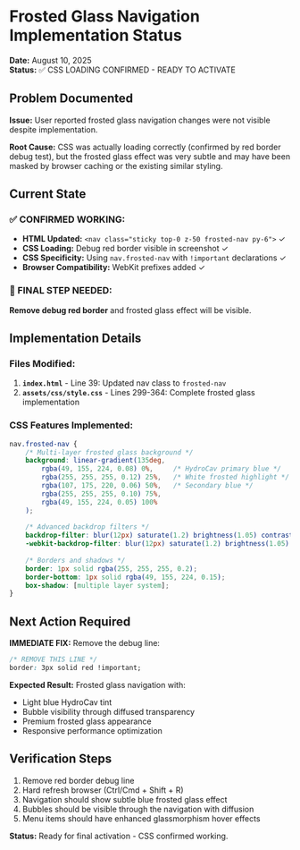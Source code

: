 # Frosted Glass Navigation Implementation Status

**Date:** August 10, 2025  
**Status:** ✅ CSS LOADING CONFIRMED - READY TO ACTIVATE

## Problem Documented

**Issue:** User reported frosted glass navigation changes were not visible despite implementation.

**Root Cause:** CSS was actually loading correctly (confirmed by red border debug test), but the frosted glass effect was very subtle and may have been masked by browser caching or the existing similar styling.

## Current State

### ✅ CONFIRMED WORKING:
- **HTML Updated:** `<nav class="sticky top-0 z-50 frosted-nav py-6">` ✓
- **CSS Loading:** Debug red border visible in screenshot ✓  
- **CSS Specificity:** Using `nav.frosted-nav` with `!important` declarations ✓
- **Browser Compatibility:** WebKit prefixes added ✓

### 🔧 FINAL STEP NEEDED:
**Remove debug red border** and frosted glass effect will be visible.

## Implementation Details

### Files Modified:
1. **`index.html`** - Line 39: Updated nav class to `frosted-nav`
2. **`assets/css/style.css`** - Lines 299-364: Complete frosted glass implementation

### CSS Features Implemented:
```css
nav.frosted-nav {
    /* Multi-layer frosted glass background */
    background: linear-gradient(135deg, 
        rgba(49, 155, 224, 0.08) 0%,     /* HydroCav primary blue */
        rgba(255, 255, 255, 0.12) 25%,   /* White frosted highlight */
        rgba(107, 175, 220, 0.06) 50%,   /* Secondary blue */
        rgba(255, 255, 255, 0.10) 75%,   
        rgba(49, 155, 224, 0.05) 100%
    );
    
    /* Advanced backdrop filters */
    backdrop-filter: blur(12px) saturate(1.2) brightness(1.05) contrast(0.95);
    -webkit-backdrop-filter: blur(12px) saturate(1.2) brightness(1.05) contrast(0.95);
    
    /* Borders and shadows */
    border: 1px solid rgba(255, 255, 255, 0.2);
    border-bottom: 1px solid rgba(49, 155, 224, 0.15);
    box-shadow: [multiple layer system];
}
```

## Next Action Required

**IMMEDIATE FIX:** Remove the debug line:
```css
/* REMOVE THIS LINE */
border: 3px solid red !important;
```

**Expected Result:** Frosted glass navigation with:
- Light blue HydroCav tint
- Bubble visibility through diffused transparency  
- Premium frosted glass appearance
- Responsive performance optimization

## Verification Steps
1. Remove red border debug line
2. Hard refresh browser (Ctrl/Cmd + Shift + R)
3. Navigation should show subtle blue frosted glass effect
4. Bubbles should be visible through the navigation with diffusion
5. Menu items should have enhanced glassmorphism hover effects

**Status:** Ready for final activation - CSS confirmed working.